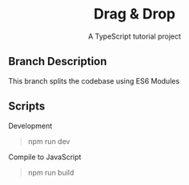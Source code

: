<h1 align="center">
    Drag & Drop
</h1>
<p align="center">
    A TypeScript tutorial project
</p>

## Branch Description
This branch splits the codebase using ES6 Modules

## Scripts

Development
> npm run dev

Compile to JavaScript
> npm run build